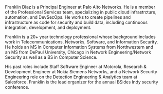 Franklin Diaz is a Principal Engineer at Palo Alto Networks. He is a member of the
Professional Services team, specializing in public cloud infrastrcture,
automation, and DevSecOps. He works to create pipelines and infrastructure as
code for security and build data, including continuous integration, development,
and deployment.

Franklin is a 20+ year technology professional whose background includes work in
Telecommunications, Networks, Software, and Information Security. He holds an MS in
Computer Information Systems from Northwestern and an MS from DePaul University,
Chicago in Network Engineering/Network Security as well as a BS in Computer
Science. 

His past roles include Staff Software Engineer at Motorola, Research & Development
Engineer at Nokia Siemens Networks, and a Network Security Engineering role on the
Detection Engineering & Analytics team at Salesforce. Franklin is the lead
organizer for the annual BSides Indy security conference. 
